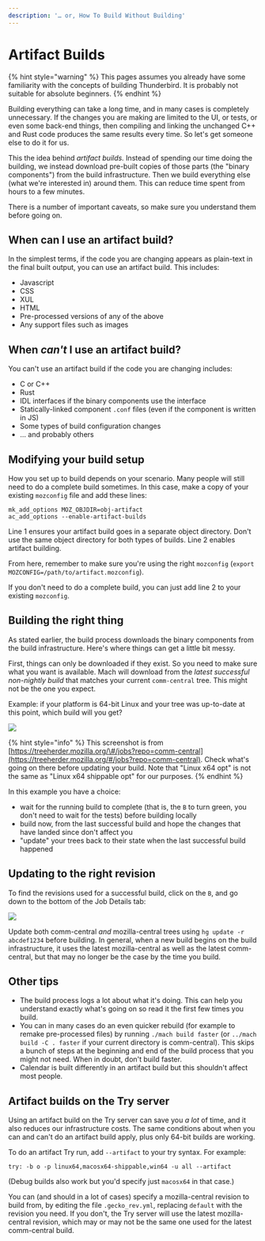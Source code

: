 ```yaml
---
description: '… or, How To Build Without Building'
---
```


# Artifact Builds

{% hint style="warning" %}
This pages assumes you already have some familiarity with the concepts of building Thunderbird. It is probably not suitable for absolute beginners.
{% endhint %}

Building everything can take a long time, and in many cases is completely unnecessary. If the changes you are making are limited to the UI, or tests, or even some back-end things, then compiling and linking the unchanged C++ and Rust code produces the same results every time. So let's get someone else to do it for us.

This the idea behind _artifact builds._ Instead of spending our time doing the building, we instead download pre-built copies of those parts \(the "binary components"\) from the build infrastructure. Then we build everything else \(what we're interested in\) around them. This can reduce time spent from hours to a few minutes.

There is a number of important caveats, so make sure you understand them before going on.

## When can I use an artifact build?

In the simplest terms, if the code you are changing appears as plain-text in the final built output, you can use an artifact build. This includes:

* Javascript
* CSS
* XUL
* HTML
* Pre-processed versions of any of the above
* Any support files such as images

## When _can't_ I use an artifact build?

You can't use an artifact build if the code you are changing includes:

* C or C++
* Rust
* IDL interfaces if the binary components use the interface
* Statically-linked component `.conf` files \(even if the component is written in JS\)
* Some types of build configuration changes
* … and probably others

## Modifying your build setup

How you set up to build depends on your scenario. Many people will still need to do a complete build sometimes. In this case, make a copy of your existing `mozconfig` file and add these lines:

```text
mk_add_options MOZ_OBJDIR=obj-artifact
ac_add_options --enable-artifact-builds
```

Line 1 ensures your artifact build goes in a separate object directory. Don't use the same object directory for both types of builds. Line 2 enables artifact building.

From here, remember to make sure you're using the right `mozconfig` \(`export MOZCONFIG=/path/to/artifact.mozconfig`\).

If you don't need to do a complete build, you can just add line 2 to your existing `mozconfig`.

## Building the right thing

As stated earlier, the build process downloads the binary components from the build infrastructure. Here's where things can get a little bit messy.

First, things can only be downloaded if they exist. So you need to make sure what you want is available. Mach will download from the _latest successful non-nightly build_ that matches your current `comm-central` tree. This might not be the one you expect.

Example: if your platform is 64-bit Linux and your tree was up-to-date at this point, which build will you get?

![](../../.gitbook/assets/which-artifact-build.svg.png)

{% hint style="info" %}
This screenshot is from [https://treeherder.mozilla.org/\#/jobs?repo=comm-central](https://treeherder.mozilla.org/#/jobs?repo=comm-central). Check what's going on there before updating your build. Note that "Linux x64 opt" is not the same as "Linux x64 shippable opt" for our purposes.
{% endhint %}

In this example you have a choice:

* wait for the running build to complete \(that is, the `B` to turn green, you don't need to wait for the tests\) before building locally
* build now, from the last successful build and hope the changes that have landed since don't affect you
* "update" your trees back to their state when the last successful build happened

## Updating to the right revision

To find the revisions used for a successful build, click on the `B`, and go down to the bottom of the Job Details tab:

![](../../.gitbook/assets/build-details.svg.png)

Update both comm-central _and_ mozilla-central trees using `hg update -r abcdef1234` before building. In general, when a new build begins on the build infrastructure, it uses the latest mozilla-central as well as the latest comm-central, but that may no longer be the case by the time you build.

## Other tips

* The build process logs a lot about what it's doing. This can help you understand exactly what's going on so read it the first few times you build.
* You can in many cases do an even quicker rebuild \(for example to remake pre-processed files\) by running `./mach build faster` \(or `../mach build -C . faster` if your current directory is comm-central\). This skips a bunch of steps at the beginning and end of the build process that you might not need. When in doubt, don't build faster.
* Calendar is built differently in an artifact build but this shouldn't affect most people.

## Artifact builds on the Try server

Using an artifact build on the Try server can save you _a lot_ of time, and it also reduces our infrastructure costs. The same conditions about when you can and can't do an artifact build apply, plus only 64-bit builds are working.

To do an artifact Try run, add `--artifact` to your try syntax. For example:

```text
try: -b o -p linux64,macosx64-shippable,win64 -u all --artifact
```

\(Debug builds also work but you'd specify just `macosx64` in that case.\)

You can \(and should in a lot of cases\) specify a mozilla-central revision to build from, by editing the file `.gecko_rev.yml`, replacing `default` with the revision you need. If you don't, the Try server will use the latest mozilla-central revision, which may or may not be the same one used for the latest comm-central build.

